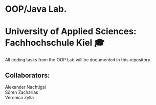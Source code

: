 # OOP/Java Lab.
# University of Applied Sciences: Fachhochschule Kiel 🎓

All coding tasks from the OOP Lab will be documented in this repository. 

## Collaborators: <br>
Alexander Nachtigal <br>
Sören Zacharias <br>
Veronica Zylla
